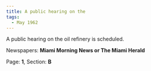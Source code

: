 ```yaml
---  
title: A public hearing on the  
tags:  
  - May 1962  
---  
```

  
A public hearing on the oil refinery is scheduled.  
  
Newspapers: **Miami Morning News or The Miami Herald**  
  
Page: **1**, Section: **B** 
